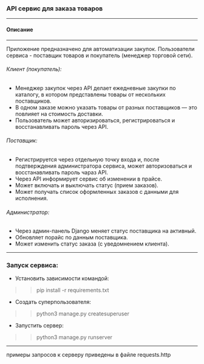 ### API сервис для заказа товаров
---
#### Описание
---
Приложение предназначено для автоматизации закупок. Пользователи сервиса - поставщик товаров и покупатель (менеджер торговой сети).

###### Клиент (покупатель):

* Менеджер закупок через API делает ежедневные закупки по каталогу, в котором представлены товары от нескольких поставщиков.
* В одном заказе можно указать товары от разных поставщиков — это повлияет на стоимость доставки.
* Пользователь может авторизироваться, регистрироваться и восстанавливать пароль через API.

###### Поставщик:
* Регистрируется через отдельную точку входа и, после подтверждения администратора сервиса, может авторизоваться и восстанавливать пароль чараз API.
* Через API информирует сервис об изменении в прайсе.
* Может включать и выключать статус (прием заказов).
* Может получать список оформленных заказов с данными для исполнения.

###### Администратор:
* Через админ-панель Django меняет статус поставщика на активный.
* Обновляет порайс по данным поставщика.
* Может изменить статус заказа (с уведомнением клиента).
---

### Запуск сервиса:
* Установить зависимости командой: 
>> pip install -r requirements.txt

* Создать суперпользователя:
>> python3 manage.py createsuperuser

* Запустить сервер:
>> python3 manage.py runserver

---

примеры запросов к серверу приведены в файле requests.http